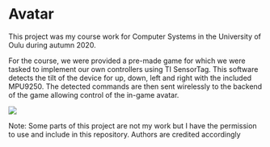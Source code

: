 # Avatar

This project was my course work for Computer Systems in the University of Oulu during autumn 2020.

For the course, we were provided a pre-made game for which we were tasked to implement our own controllers using TI SensorTag.
This software detects the tilt of the device for up, down, left and right with the included MPU9250.
The detected commands are then sent wirelessly to the backend of the game allowing control of the in-game avatar.

![](readme_images.png)

Note: Some parts of this project are not my work but I have the permission to use and include in this repository. Authors are credited accordingly
